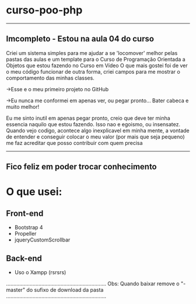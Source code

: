 # curso-poo-php

--------------------------------------
Imcompleto - Estou na aula 04 do curso
--------------------------------------

Criei um sistema simples para me ajudar a se 'locomover' melhor pelas pastas das aulas e um template para o Curso de Programação Orientada a Objetos que estou fazendo no Curso em Vídeo  O que mais gostei foi de ver o meu código funcionar de outra forma, criei campos para me mostrar o comportamento das minhas classes.


->Esse e o meu primeiro projeto no GitHub


->Eu nunca me conformei em apenas ver, ou pegar pronto... Bater cabeca e muito melhor!

Eu me sinto inutil em apenas pegar pronto, creio que deve ter minha essencia naquilo que estou fazendo. Isso nao e egoismo, ou insensatez. Quando vejo codigo, acontece algo inexplicavel em minha mente, a vontade de entender e conseguir colocar o meu valor (por mais que seja pequeno) me faz acreditar que posso contribuir com quem precisa


---------------------------------------
Fico feliz em poder trocar conhecimento
---------------------------------------

O que usei:
===========

Front-end
---------
- Bootstrap 4
- Propeller
- jqueryCustomScrollbar

Back-end
--------
- Uso o Xampp (rsrsrs)


....................................................................
Obs: Quando baixar remove o "-master" do sufixo de download da pasta
....................................................................
